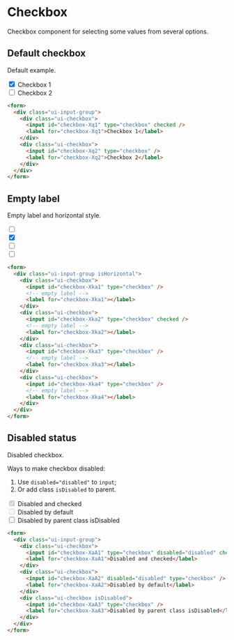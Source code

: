 # Checkbox

Checkbox component for selecting some values from several options.

## Default checkbox

Default example.

<section class="ui-section">
  <form>
    <div class="ui-input-group">
      <div class="ui-checkbox">
        <input id="checkbox-Xq1" type="checkbox" checked />
        <label for="checkbox-Xq1">Checkbox 1</label>
      </div>
      <div class="ui-checkbox">
        <input id="checkbox-Xq2" type="checkbox" />
        <label for="checkbox-Xq2">Checkbox 2</label>
      </div>
    </div>
  </form>
</section>

```html
<form>
  <div class="ui-input-group">
    <div class="ui-checkbox">
      <input id="checkbox-Xq1" type="checkbox" checked />
      <label for="checkbox-Xq1">Checkbox 1</label>
    </div>
    <div class="ui-checkbox">
      <input id="checkbox-Xq2" type="checkbox" />
      <label for="checkbox-Xq2">Checkbox 2</label>
    </div>
  </div>
</form>
```

## Empty label

Empty label and horizontal style.

<section class="ui-section">
  <form>
    <div class="ui-input-group isHorizontal">
      <div class="ui-checkbox">
        <input id="checkbox-Xka1" type="checkbox" />
        <!-- empty label -->
        <label for="checkbox-Xka1"></label>
      </div>
      <div class="ui-checkbox">
        <input id="checkbox-Xka2" type="checkbox" checked />
        <!-- empty label -->
        <label for="checkbox-Xka2"></label>
      </div>
      <div class="ui-checkbox">
        <input id="checkbox-Xka3" type="checkbox" />
        <!-- empty label -->
        <label for="checkbox-Xka3"></label>
      </div>
      <div class="ui-checkbox">
        <input id="checkbox-Xka4" type="checkbox" />
        <!-- empty label -->
        <label for="checkbox-Xka4"></label>
      </div>
    </div>
  </form>
</section>

```html
<form>
  <div class="ui-input-group isHorizontal">
    <div class="ui-checkbox">
      <input id="checkbox-Xka1" type="checkbox" />
      <!-- empty label -->
      <label for="checkbox-Xka1"></label>
    </div>
    <div class="ui-checkbox">
      <input id="checkbox-Xka2" type="checkbox" checked />
      <!-- empty label -->
      <label for="checkbox-Xka2"></label>
    </div>
    <div class="ui-checkbox">
      <input id="checkbox-Xka3" type="checkbox" />
      <!-- empty label -->
      <label for="checkbox-Xka3"></label>
    </div>
    <div class="ui-checkbox">
      <input id="checkbox-Xka4" type="checkbox" />
      <!-- empty label -->
      <label for="checkbox-Xka4"></label>
    </div>
  </div>
</form>
```

## Disabled status

Disabled checkbox.

Ways to make checkbox disabled:

1. Use `disabled="disabled"` to `input`;
2. Or add class `isDisabled` to parent.

<section class="ui-section">
  <form>
    <div class="ui-input-group">
        <div class="ui-checkbox">
        <input id="checkbox-XaA1" type="checkbox" disabled="disabled" checked />
        <label for="checkbox-XaA1">Disabled and checked</label>
      </div>
      <div class="ui-checkbox">
        <input id="checkbox-XaA2" disabled="disabled" type="checkbox" />
        <label for="checkbox-XaA2">Disabled by default</label>
      </div>
      <div class="ui-checkbox isDisabled">
        <input id="checkbox-XaA3" type="checkbox" />
        <label for="checkbox-XaA3">Disabled by parent class isDisabled</label>
      </div>
    </div>
  </form>
</section>

```html
<form>
  <div class="ui-input-group">
    <div class="ui-checkbox">
      <input id="checkbox-XaA1" type="checkbox" disabled="disabled" checked />
      <label for="checkbox-XaA1">Disabled and checked</label>
    </div>
    <div class="ui-checkbox">
      <input id="checkbox-XaA2" disabled="disabled" type="checkbox" />
      <label for="checkbox-XaA2">Disabled by default</label>
    </div>
    <div class="ui-checkbox isDisabled">
      <input id="checkbox-XaA3" type="checkbox" />
      <label for="checkbox-XaA3">Disabled by parent class isDisabled</label>
    </div>
  </div>
</form>
```
